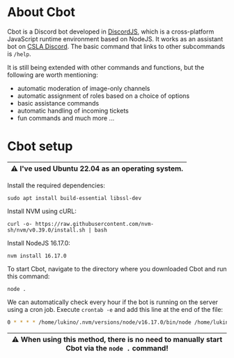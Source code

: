 # About Cbot
Cbot is a Discord bot developed in [DiscordJS](https://discord.js.org/), which is a cross-platform JavaScript runtime environment based on NodeJS. It works as an assistant bot on [CSLA Discord](https://discord.gg/ekmBnmVY6Z). The basic command that links to other subcommands is `/help`.

It is still being extended with other commands and functions, but the following are worth mentioning:
* automatic moderation of image-only channels
* automatic assignment of roles based on a choice of options
* basic assistance commands
* automatic handling of incoming tickets
* fun commands and much more ...

# Cbot setup
| :warning: **I've used Ubuntu 22.04 as an operating system.** |
| --- |

Install the required dependencies:
```shell
sudo apt install build-essential libssl-dev
```

Install NVM using cURL:
```shell
curl -o- https://raw.githubusercontent.com/nvm-sh/nvm/v0.39.0/install.sh | bash
```

Install NodeJS 16.17.0:
```shell
nvm install 16.17.0
```

To start Cbot, navigate to the directory where you downloaded Cbot and run this command:
```shell
node .
```

We can automatically check every hour if the bot is running on the server using a cron job. Execute `crontab -e` and add this line at the end of the file:
```bash
0 * * * * /home/lukino/.nvm/versions/node/v16.17.0/bin/node /home/lukino/cslabot.js >> /home/lukino/cbot_lob.log 2>&1
```
| :warning: **When using this method, there is no need to manually start Cbot via the `node .` command!** |
| --- |

